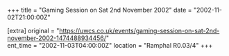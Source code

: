 +++
title = "Gaming Session on Sat 2nd November 2002"
date = "2002-11-02T21:00:00Z"

[extra]
original = "https://uwcs.co.uk/events/gaming-session-on-sat-2nd-november-2002-1474488934456/"    
ent_time = "2002-11-03T04:00:00Z"
location = "Ramphal R0.03/4"
+++



